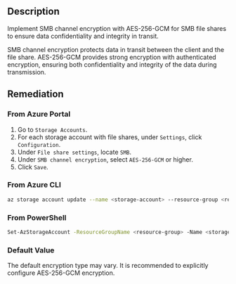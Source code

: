 ## Description

Implement SMB channel encryption with AES-256-GCM for SMB file shares to ensure data confidentiality and integrity in transit.

SMB channel encryption protects data in transit between the client and the file share. AES-256-GCM provides strong encryption with authenticated encryption, ensuring both confidentiality and integrity of the data during transmission.

## Remediation

### From Azure Portal

1. Go to `Storage Accounts`.
2. For each storage account with file shares, under `Settings`, click `Configuration`.
3. Under `File share settings`, locate `SMB`.
4. Under `SMB channel encryption`, select `AES-256-GCM` or higher.
5. Click `Save`.

### From Azure CLI

```bash
az storage account update --name <storage-account> --resource-group <resource-group> --smb-encryption-type AES-256-GCM
```

### From PowerShell

```bash
Set-AzStorageAccount -ResourceGroupName <resource-group> -Name <storage-account> -SmbEncryptionType AES-256-GCM
```

### Default Value

The default encryption type may vary. It is recommended to explicitly configure AES-256-GCM encryption.

